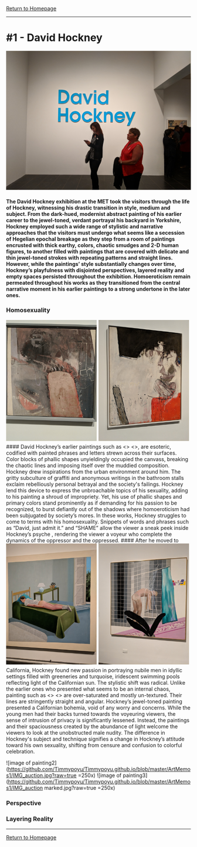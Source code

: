 [Return to Homepage](https://timmypoyu.github.io)
- - - -
# #1 - David Hockney 
![image of painting](https://github.com/Timmypoyu/Timmypoyu.github.io/blob/master/ArtMemos1/IMG_Entry.jpg?raw=true)
#### The David Hockney exhibition at the MET took the visitors through the life of Hockney, witnessing his drastic transition in style, medium and subject. From the dark-hued, modernist abstract painting of his earlier career to the jewel-toned, verdant portrayal his backyard in Yorkshire, Hockney employed such a wide range of stylistic and narrative approaches that the visitors must undergo what seems like a secession of Hegelian epochal breakage as they step from a room of paintings encrusted with thick earthy, colors, chaotic smudges and 2-D human figures, to another filled with paintings that are covered with delicate and thin jewel-toned strokes with repeating patterns and straight lines. However, while the paintings’ style substantially changes over time, Hockney’s playfulness with disjointed perspectives, layered reality and empty spaces persisted throughout the exhibition. Homoeroticism remain permeated throughout his works as they transitioned from the central narrative moment in his earlier paintings to a strong undertone in the later ones. 

### Homosexuality 
<img src="https://github.com/Timmypoyu/Timmypoyu.github.io/blob/master/ArtMemos1/IMG_ejact.jpg?raw=true" style="float: left; width: 49%; margin-right: 1%; margin-bottom: 0.5em;">
<img src="https://github.com/Timmypoyu/Timmypoyu.github.io/blob/master/ArtMemos1/IMG_shame.jpg?raw=true" style="float: left; width: 49%; margin-right: 1%; margin-bottom: 0.5em;">
#### David Hockney’s earlier paintings such as <> <>, are esoteric, codified with painted phrases and letters strewn across their surfaces. Color blocks of phallic shapes unyieldingly occupied the canvass, breaking the chaotic lines and imposing itself over the muddied composition. Hockney drew inspirations from the urban environment around him. The gritty subculture of graffiti and anonymous writings in the bathroom stalls exclaim rebelliously personal betrayal and the society's failings. Hockney lend this device to express the unbroachable topics of his sexuality, adding to his painting a shroud of impropriety. Yet, his use of phallic shapes and primary colors stand prominently as if demanding for his passion to be recognized, to burst defiantly out of the shadows where homoeroticism had been subjugated by society’s mores. In these works, Hockney struggles to come to terms with his homosexuality. Snippets of words and phrases such as “David, just admit it.” and “SHAME” allow the viewer a sneak peek inside Hockney’s psyche , rendering the viewer a voyeur who complete the dynamics of the oppressor and the oppressed. 
<img src="https://github.com/Timmypoyu/Timmypoyu.github.io/blob/master/ArtMemos1/IMG_nubile%20boy.jpg?raw=true" style="float: left; width: 49%; margin-right: 1%; margin-bottom: 0.5em;">
<img src="https://github.com/Timmypoyu/Timmypoyu.github.io/blob/master/ArtMemos1/IMG_voyeur.jpg?raw=true" style="float: left; width: 49%; margin-right: 1%; margin-bottom: 0.5em;">
#### After he moved to California, Hockney found new passion in portraying nubile men in idyllic settings filled with greeneries and turquoise, iridescent swimming pools reflecting light of the Californian sun. The stylistic shift was radical. Unlike the earlier ones who presented what seems to be an internal chaos, painting such as <> <> are over-saturated and mostly un-textured. Their lines are stringently straight and angular. Hockney’s jewel-toned painting presented a Californian bohemia, void of any worry and concerns. While the young men had their backs turned towards the voyeuring viewers, the sense of intrusion of privacy is significantly lessened. Instead, the paintings and their spaciousness created by the abundance of light welcome the viewers to look at the unobstructed male nudity. The difference in Hockney's subject and technique signifies a change in Hockney’s attitude toward his own sexuality, shifting from censure and confusion to colorful celebration. 

![image of painting2](https://github.com/Timmypoyu/Timmypoyu.github.io/blob/master/ArtMemos1/IMG_auction.jpg?raw=true =250x)
![image of painting3](https://github.com/Timmypoyu/Timmypoyu.github.io/blob/master/ArtMemos1/IMG_auction marked.jpg?raw=true =250x)
### Perspective 
### Layering Reality

- - - -
[Return to Homepage](https://timmypoyu.github.io)
